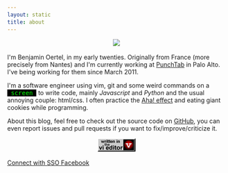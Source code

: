 ```yaml
---
layout: static
title: about
---
```


<center>
    <div class="circle">
        <img src="//www.gravatar.com/avatar/a011b6b54ec2c1852f927b7d0f26318b.png">
    </div>
</center>

I'm Benjamin Oertel, in my early twenties. Originally from France (more precisely from Nantes) and I'm currently working at <a href="//www.punchtab.com" target="_blank">PunchTab</a> in Palo Alto. I've being working for them since March 2011<!-- and I decided to do a <a href="/rewards.html">custom implementation</a> of a loyalty program to show you what can be done with one of our product and technology-->.

I'm a software engineer using vim, git and some weird commands on a <span style="color: #0f0; background-color: #000;font-family: monospace;">&nbsp;screen&nbsp;</span> to write code, mainly *Javascript* and *Python* and the usual annoying couple: html/css. I often practice the [Aha! effect](//en.wikipedia.org/wiki/Eureka_effect) and eating giant cookies while programming.

About this blog, feel free to check out the source code on <a href="//github.com/boertel/blog" target="_blank">GitHub</a>, you can even report issues and pull requests if you want to fix/improve/criticize it.

<center>
    <img src="./images/written_in_vi.gif">
</center>

<a href="#" id="connect-sso_facebook">Connect with SSO Facebook</a>
